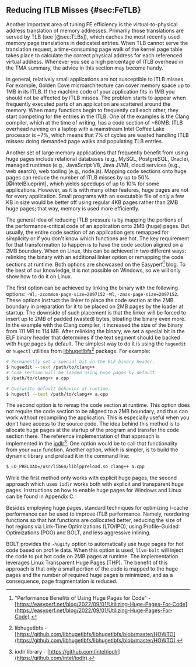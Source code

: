 ## Reducing ITLB Misses {#sec:FeTLB}

Another important area of tuning FE efficiency is the virtual-to-physical address translation of memory addresses. Primarily those translations are served by TLB (see [@sec:TLBs]), which caches the most recently used memory page translations in dedicated entries. When TLB cannot serve the translation request, a time-consuming page walk of the kernel page table takes place to calculate the correct physical address for each referenced virtual address. Whenever you see a high percentage of ITLB overhead in the TMA summary, the advice in this section may become handy. 

In general, relatively small applications are not susceptible to ITLB misses. For example, Golden Cove microarchitecture can cover memory space up to 1MB in its ITLB. If the machine code of your application fits in 1MB you should not be affected by ITLB misses. The problem starts to appear when frequently executed parts of an application are scattered around the memory. When many functions begin to frequently call each other, they start competing for the entries in the ITLB. One of the examples is the Clang compiler, which at the time of writing, has a code section of ~60MB. ITLB overhead running on a laptop with a mainstream Intel Coffee Lake processor is ~7%, which means that 7% of cycles are wasted handling ITLB misses: doing demanded page walks and populating TLB entries.

Another set of large memory applications that frequently benefit from using huge pages include relational databases (e.g., MySQL, PostgreSQL, Oracle), managed runtimes (e.g., JavaScript V8, Java JVM), cloud services (e.g., web search), web tooling (e.g., node.js). Mapping code sections onto huge pages can reduce the number of ITLB misses by up to 50% [@IntelBlueprint], which yields speedups of up to 10% for some applications. However, as it is with many other features, huge pages are not for every application. Small programs with an executable file of only a few KB in size would be better off using regular 4KB pages rather than 2MB huge pages; that way, memory is used more efficiently.

The general idea of reducing ITLB pressure is by mapping the portions of the performance-critical code of an application onto 2MB (huge) pages. But usually, the entire code section of an application gets remapped for simplicity or if you don't know which functions are hot. The key requirement for that transformation to happen is to have the code section aligned on a 2MB boundary. When on Linux, this can be achieved in two different ways: relinking the binary with an additional linker option or remapping the code sections at runtime. Both options are showcased on the Easyperf[^1] blog. To the best of our knowledge, it is not possible on Windows, so we will only show how to do it on Linux.

The first option can be achieved by linking the binary with the following options: `-Wl,-zcommon-page-size=2097152` `-Wl,-zmax-page-size=2097152`. These options instruct the linker to place the code section at the 2MB boundary in preparation for it to be placed on 2MB pages by the loader at startup. The downside of such placement is that the linker will be forced to insert up to 2MB of padded (wasted) bytes, bloating the binary even more. In the example with the Clang compiler, it increased the size of the binary from 111 MB to 114 MB. After relinking the binary, we set a special bit in the ELF binary header that determines if the text segment should be backed with huge pages by default. The simplest way to do it is using the `hugeedit` or `hugectl` utilities from [libhugetlbfs](https://github.com/libhugetlbfs/libhugetlbfs/blob/master/HOWTO)[^12] package. For example:

```bash
# Permanently set a special bit in the ELF binary header.
$ hugeedit --text /path/to/clang++
# Code section will be loaded using huge pages by default.
$ /path/to/clang++ a.cpp

# Overwrite default behavior at runtime.
$ hugectl --text /path/to/clang++ a.cpp
```

The second option is to remap the code section at runtime. This option does not require the code section to be aligned to a 2MB boundary, and thus can work without recompiling the application. This is especially useful when you don’t have access to the source code. The idea behind this method is to allocate huge pages at the startup of the program and transfer the code section there. The reference implementation of that approach is implemented in the [iodlr](https://github.com/intel/iodlr)[^2]. One option would be to call that functionality from your `main` function. Another option, which is simpler, is to build the dynamic library and preload it in the command line:

```bash
$ LD_PRELOAD=/usr/lib64/liblppreload.so clang++ a.cpp
```

While the first method only works with explicit huge pages, the second approach which uses `iodlr` works both with explicit and transparent huge pages. Instructions on how to enable huge pages for Windows and Linux can be found in Appendix C.

Besides employing huge pages, standard techniques for optimizing I-cache performance can be used to improve ITLB performance. Namely, reordering functions so that hot functions are collocated better, reducing the size of hot regions via Link-Time Optimizations (LTO/IPO), using Profile-Guided Optimizations (PGO) and BOLT, and less aggressive inlining.

BOLT provides the `-hugify` option to automatically use huge pages for hot code based on profile data. When this option is used, `llvm-bolt` will inject the code to put hot code on 2MB pages at runtime. The implementation leverages Linux Transparent Huge Pages (THP). The benefit of this approach is that only a small portion of the code is mapped to the huge pages and the number of required huge pages is minimized, and as a consequence, page fragmentation is reduced. 

[^1]: "Performance Benefits of Using Huge Pages for Code" - [https://easyperf.net/blog/2022/09/01/Utilizing-Huge-Pages-For-Code](https://easyperf.net/blog/2022/09/01/Utilizing-Huge-Pages-For-Code).
[^2]: iodlr library - [https://github.com/intel/iodlr](https://github.com/intel/iodlr).
[^12]: libhugetlbfs - [https://github.com/libhugetlbfs/libhugetlbfs/blob/master/HOWTO](https://github.com/libhugetlbfs/libhugetlbfs/blob/master/HOWTO).
